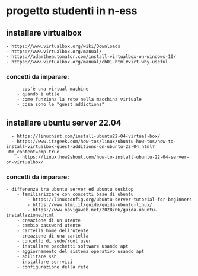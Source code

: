 # progetto studenti in n-ess

## installare virtualbox
	- https://www.virtualbox.org/wiki/Downloads
	- https://www.virtualbox.org/manual/
	- https://adamtheautomator.com/install-virtualbox-on-windows-10/
	- https://www.virtualbox.org/manual/ch01.html#virt-why-useful
	
  ### concetti da imparare:
		- cos'è una virtual machine
		- quando è utile
		- come funziona la rete nella macchina virtuale
		- cosa sono le "guest addictions"
   
  
 ## installare ubuntu server 22.04
      - https://linuxhint.com/install-ubuntu22-04-virtual-box/
      - https://www.itzgeek.com/how-tos/linux/ubuntu-how-tos/how-to-install-virtualbox-guest-additions-on-ubuntu-22-04.html?utm_content=cmp-true
		- https://linux.how2shout.com/how-to-install-ubuntu-22-04-server-on-virtualbox/

  ### concetti da imparare:
    - differenza tra ubuntu server ed ubuntu desktop
		- familiarizzare con concetti base di ubuntu
			- https://linuxconfig.org/ubuntu-server-tutorial-for-beginners
			- https://www.html.it/guide/guida-ubuntu-linux/
			- https://www.navigaweb.net/2020/06/guida-ubuntu-installazione.html
		- creazione di un utente
		- cambio password utente
		- cartella home dell'utente
		- creazione di una cartella
		- concetto di sudo/root user
		- installare pacchetti software usando apt
		- aggiornamento del sistema operativo usando apt
		- abilitare ssh
		- installare serrvizi
		- configurazione della rete

